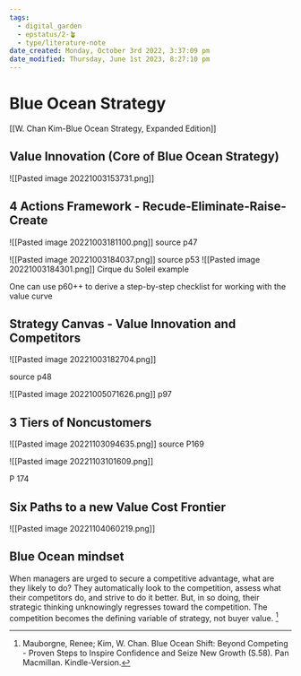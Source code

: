 ```yaml
---
tags:
  - digital_garden
  - epstatus/2-🪴
  - type/literature-note
date_created: Monday, October 3rd 2022, 3:37:09 pm
date_modified: Thursday, June 1st 2023, 8:27:10 pm
---
```

# Blue Ocean Strategy
[[W. Chan Kim-Blue Ocean Strategy, Expanded Edition]]

## Value Innovation (Core of Blue Ocean Strategy)
![[Pasted image 20221003153731.png]]

## 4 Actions Framework - Recude-Eliminate-Raise-Create

![[Pasted image 20221003181100.png]]
source p47


![[Pasted image 20221003184037.png]]
source p53
![[Pasted image 20221003184301.png]]
Cirque du Soleil example

 One can use p60++ to derive a step-by-step checklist for working with the value curve

## Strategy Canvas - Value Innovation and Competitors

![[Pasted image 20221003182704.png]]

source p48

![[Pasted image 20221005071626.png]]
p97



## 3 Tiers of Noncustomers
![[Pasted image 20221103094635.png]]
source P169

![[Pasted image 20221103101609.png]]

P 174




## Six Paths to a new Value Cost Frontier
![[Pasted image 20221104060219.png]]


## Blue Ocean mindset
When managers are urged to secure a competitive advantage, what are they likely to do? They automatically look to the competition, assess what their competitors do, and strive to do it better. But, in so doing, their strategic thinking unknowingly regresses toward the competition. The competition becomes the defining variable of strategy, not buyer value. [^1]



[^1]: Mauborgne, Renee; Kim, W. Chan. Blue Ocean Shift: Beyond Competing - Proven Steps to Inspire Confidence and Seize New Growth (S.58). Pan Macmillan. Kindle-Version. 